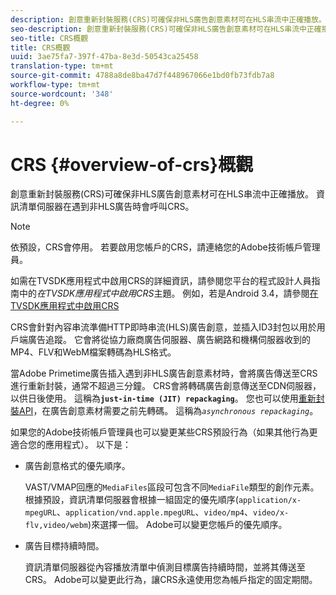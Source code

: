 ```yaml
---
description: 創意重新封裝服務(CRS)可確保非HLS廣告創意素材可在HLS串流中正確播放。 資訊清單伺服器在遇到非HLS廣告時會呼叫CRS。
seo-description: 創意重新封裝服務(CRS)可確保非HLS廣告創意素材可在HLS串流中正確播放。 資訊清單伺服器在遇到非HLS廣告時會呼叫CRS。
seo-title: CRS概觀
title: CRS概觀
uuid: 3ae75fa7-397f-47ba-8e3d-50543ca25458
translation-type: tm+mt
source-git-commit: 4788a8de8ba47d7f448967066e1bd0fb73fdb7a8
workflow-type: tm+mt
source-wordcount: '348'
ht-degree: 0%

---
```



# CRS {#overview-of-crs}概觀

創意重新封裝服務(CRS)可確保非HLS廣告創意素材可在HLS串流中正確播放。 資訊清單伺服器在遇到非HLS廣告時會呼叫CRS。

>[!NOTE]
>
>依預設，CRS會停用。 若要啟用您帳戶的CRS，請連絡您的Adobe技術帳戶管理員。
>
>如需在TVSDK應用程式中啟用CRS的詳細資訊，請參閱您平台的程式設計人員指南中的&#x200B;*在TVSDK應用程式中啟用CRS*&#x200B;主題。 例如，若是Android 3.4，請參閱[在TVSDK應用程式中啟用CRS](../../programming/tvsdk-3x-android-prog/android-3x-advertising/ad-insertion/ad-transcoding/android-3x-ad-transcoding.md)

CRS會針對內容串流準備HTTP即時串流(HLS)廣告創意，並插入ID3封包以用於用戶端廣告追蹤。 它會將從協力廠商廣告伺服器、廣告網路和機構伺服器收到的MP4、FLV和WebM檔案轉碼為HLS格式。

當Adobe Primetime廣告插入遇到非HLS廣告創意素材時，會將廣告傳送至CRS進行重新封裝，通常不超過三分鐘。 CRS會將轉碼廣告創意傳送至CDN伺服器，以供日後使用。 這稱為&#x200B;**`just-in-time (JIT) repackaging`**。 您也可以使用[重新封裝API](../../dynamic-ad-insertion/creative-repackaging-service/api-repackage.md)，在廣告創意素材需要之前先轉碼。 這稱為&#x200B;*`asynchronous repackaging`*。

如果您的Adobe技術帳戶管理員也可以變更某些CRS預設行為（如果其他行為更適合您的應用程式）。 以下是：

* 廣告創意格式的優先順序。

   VAST/VMAP回應的`MediaFiles`區段可包含不同`MediaFile`類型的創作元素。 根據預設，資訊清單伺服器會根據一組固定的優先順序(`application/x-mpegURL`、`application/vnd.apple.mpegURL`、`video/mp4`、`video/x-flv,video/webm`)來選擇一個。 Adobe可以變更您帳戶的優先順序。
* 廣告目標持續時間。

   資訊清單伺服器從內容播放清單中偵測目標廣告持續時間，並將其傳送至CRS。 Adobe可以變更此行為，讓CRS永遠使用您為帳戶指定的固定期間。
